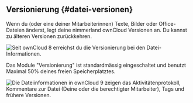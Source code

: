 ## Versionierung {#datei-versionen}

Wenn du (oder eine deiner Mitarbeiterinnen) Texte, Bilder oder Office-Dateien änderst, legt deine nimmerland ownCloud Versionen an. Du kannst zu älteren Versionen zurückkehren.

![Seit ownCloud 8 erreichst du die Versionierung bei den Datei-Informationen.](https://lehre.nimmerland.de/index.php/s/pfdhCSvb8WqPVr8/download)

Das Module "Versionierung" ist standardmässig eingeschaltet und benutzt Maximal 50% deines freien Speicherplatztes.

![Die Dateiinformationen in ownCloud 9 zeigen das Aktivitätenprotokoll, Kommentare zur Datei (Deine oder die berechtigter Mitarbeiter), Tags und frühere Versionen.](https://lehre.nimmerland.de/index.php/s/1LkqVPORWC5F48M/download)

